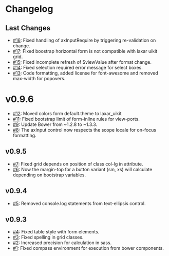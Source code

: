 # Changelog

## Last Changes
- [#16](https://github.com/LaxarJS/laxar_uikit/issues/16): Fixed handling of axInputRequire by triggering re-validation on change.
- [#17](https://github.com/LaxarJS/laxar_uikit/issues/17): Fixed boostrap horizontal form is not compatible with laxar uikit grid.
- [#15](https://github.com/LaxarJS/laxar_uikit/issues/15): Fixed incomplete refresh of $viewValue after format change.
- [#14](https://github.com/LaxarJS/laxar_uikit/issues/14): Fixed selection required error message for select boxes.
- [#13](https://github.com/LaxarJS/laxar_uikit/issues/13): Code formatting, added license for font-awesome and removed max-width for popovers.

# v0.9.6
- [#12](https://github.com/LaxarJS/laxar_uikit/issues/12): Moved colors form default.theme to laxar_uikit
- [#11](https://github.com/LaxarJS/laxar_uikit/issues/11): Fixed bootstrap limit of form-inline rules for view-ports.
- [#9](https://github.com/LaxarJS/laxar_uikit/issues/9): Update Bower from ~1.2.8 to ~1.3.3.
- [#8](https://github.com/LaxarJS/laxar_uikit/issues/8): The axInput control now respects the scope locale for on-focus formatting.

## v0.9.5
- [#7](https://github.com/LaxarJS/laxar_uikit/issues/7): Fixed grid depends on position of class col-lg in attribute.
- [#6](https://github.com/LaxarJS/laxar_uikit/issues/6): Now the margin-top for a button variant (sm, xs) will calculate depending on bootstrap variables.

## v0.9.4
- [#5](https://github.com/LaxarJS/laxar_uikit/issues/5): Removed console.log statements from text-ellipsis control.

## v0.9.3
- [#4](https://github.com/LaxarJS/laxar_uikit/issues/4): Fixed table style with form elements.
- [#3](https://github.com/LaxarJS/laxar_uikit/issues/3): Fixed spelling in grid classes.
- [#2](https://github.com/LaxarJS/laxar_uikit/issues/2): Increased precision for calculation in sass.
- [#1](https://github.com/LaxarJS/laxar_uikit/issues/1): Fixed compass environment for execution from bower components.

